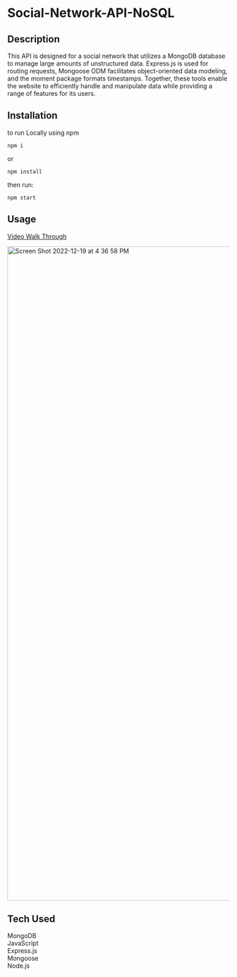 # Social-Network-API-NoSQL


## Description 
This API is designed for a social network that utilizes a MongoDB database to manage large amounts of unstructured data. Express.js is used for routing requests, Mongoose ODM facilitates object-oriented data modeling, and the moment package formats timestamps. Together, these tools enable the website to efficiently handle and manipulate data while providing a range of features for its users.


## Installation
to run Locally using npm
```
npm i
```
or 
```
npm install
```
then run:
```
npm start
```

## Usage 
[Video Walk Through](https://drive.google.com/file/d/1asogpnqLMzlWzgLpHL5m_3mCU0EM_4Hc/view?usp=sharing)

<img width="1483" alt="Screen Shot 2022-12-19 at 4 36 58 PM" src="https://user-images.githubusercontent.com/104331199/208548676-a5139928-3956-4c7c-b481-8136b7fd08b1.png">


## Tech Used 

MongoDB       
JavaScript              
Express.js                   
Mongoose           
Node.js              
